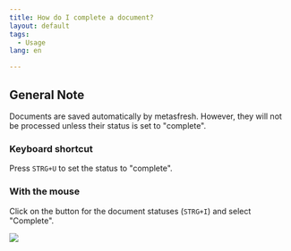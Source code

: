 ```yaml
---
title: How do I complete a document?
layout: default
tags:
  - Usage
lang: en

---
```

## General Note
Documents are saved automatically by metasfresh. However, they will not be processed unless their status is set to "complete".

### Keyboard shortcut
Press `STRG+U` to set the status to "complete".

### With the mouse

Click on the button for the document statuses (`STRG+I`) and select "Complete".


![](assets/belegfertig.gif)
